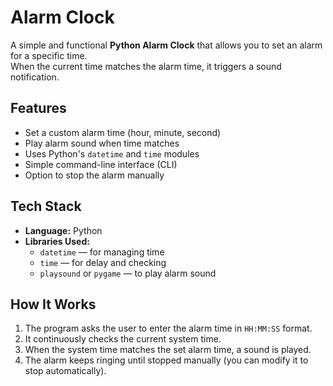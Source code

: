 # Alarm Clock
A simple and functional **Python Alarm Clock** that allows you to set an alarm for a specific time.  
When the current time matches the alarm time, it triggers a sound notification.

## Features
- Set a custom alarm time (hour, minute, second)
- Play alarm sound when time matches
- Uses Python's `datetime` and `time` modules
- Simple command-line interface (CLI)
- Option to stop the alarm manually

## Tech Stack
- **Language:** Python  
- **Libraries Used:**  
  - `datetime` — for managing time  
  - `time` — for delay and checking  
  - `playsound` or `pygame` — to play alarm sound  

## How It Works

1. The program asks the user to enter the alarm time in `HH:MM:SS` format.  
2. It continuously checks the current system time.  
3. When the system time matches the set alarm time, a sound is played.  
4. The alarm keeps ringing until stopped manually (you can modify it to stop automatically).

